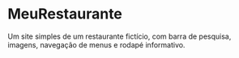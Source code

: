 # MeuRestaurante
Um site simples de um restaurante fictício, com barra de pesquisa, imagens, navegação de menus e rodapé informativo.
